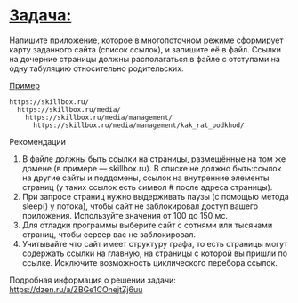 # <u>**Задача:**</u>
Напишите приложение, которое в многопоточном режиме сформирует карту заданного сайта (список ссылок), и запишите её в файл. Ссылки на дочерние страницы должны располагаться в файле с отступами на одну табуляцию относительно родительских.

<u>Пример</u>

    https://skillbox.ru/
      https://skillbox.ru/media/
        https://skillbox.ru/media/management/
          https://skillbox.ru/media/management/kak_rat_podkhod/

Рекомендации

1. В файле должны быть ссылки на страницы, размещённые на том же домене (в примере — skillbox.ru). В списке не должно быть:ссылок на другие сайты и поддомены,
ссылок на внутренние элементы страниц (у таких ссылок есть символ # после адреса страницы). 
2. При запросе страниц нужно выдерживать паузы (с помощью метода sleep() у потока), чтобы сайт не заблокировал доступ вашего приложения. Используйте значения от 100 до 150 мс. 
3. Для отладки программы выберите сайт с сотнями или тысячами страниц, чтобы сервер вас не заблокировал. 
4. Учитывайте что сайт имеет структуру графа, то есть страницы могут содержать ссылки на главную, на страницы с которой вы пришли по ссылке. Исключите возможность циклического перебора ссылок.


Подробная информация о решении задачи: https://dzen.ru/a/ZBGe1COnejtZj6uu
